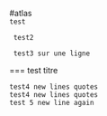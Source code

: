 #atlas  
``` test ```

```
 test2
```

`` 
   test3 sur une ligne
``

=== 
test titre

``` 
test4 new lines quotes
test4 new lines quotes
test 5 new line again
```
